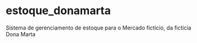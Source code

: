 # estoque_donamarta
Sistema de gerenciamento de estoque para o Mercado fictício, da fictícia Dona Marta
